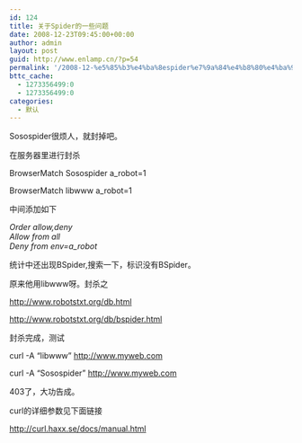 ```yaml
---
id: 124
title: 关于Spider的一些问题
date: 2008-12-23T09:45:00+00:00
author: admin
layout: post
guid: http://www.enlamp.cn/?p=54
permalink: '/2008-12-%e5%85%b3%e4%ba%8espider%e7%9a%84%e4%b8%80%e4%ba%9b%e9%97%ae%e9%a2%98/'
bttc_cache:
  - 1273356499:0
  - 1273356499:0
categories:
  - 默认
---
```

Sosospider很烦人，就封掉吧。
  
在服务器里进行封杀

BrowserMatch Sosospider a_robot=1
  
BrowserMatch libwww a_robot=1

<!--more-->


  
中间添加如下
  
 <span style="font-style:italic;">Order allow,deny<br /> Allow from all<br /> Deny from env=a_robot</span>

统计中还出现BSpider,搜索一下，标识没有BSpider。
  
原来他用libwww呀。封杀之
  
http://www.robotstxt.org/db.html
  
http://www.robotstxt.org/db/bspider.html

封杀完成，测试
  
curl -A &#8220;libwww&#8221; http://www.myweb.com
  
curl -A &#8220;Sosospider&#8221; http://www.myweb.com
  
403了，大功告成。

curl的详细参数见下面链接
  
http://curl.haxx.se/docs/manual.html